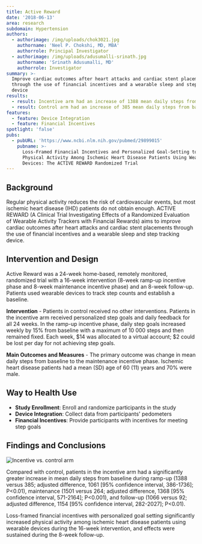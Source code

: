 ```yaml
---
title: Active Reward
date: '2018-06-13'
area: research
subdomain: Hypertension
authors:
  - authorimage: /img/uploads/chok3021.jpg
    authorname: 'Neel P. Chokshi, MD, MBA'
    authorrole: Principal Investigator
  - authorimage: /img/uploads/adusumalli-srinath.jpg
    authorname: 'Srinath Adusumalli, MD'
    authorrole: Investigator
summary: >-
  Improve cardiac outcomes after heart attacks and cardiac stent placements
  through the use of financial incentives and a wearable sleep and step tracking
  device
results:
  - result: Incentive arm had an increase of 1388 mean daily steps from baseline
  - result: Control arm had an increase of 385 mean daily steps from baseline
features:
  - feature: Device Integration
  - feature: Financial Incentives
spotlight: 'false'
pubs:
  - pubURL: 'https://www.ncbi.nlm.nih.gov/pubmed/29899015'
    pubname: >-
      Loss-Framed Financial Incentives and Personalized Goal-Setting to Increase
      Physical Activity Among Ischemic Heart Disease Patients Using Wearable
      Devices: The ACTIVE REWARD Randomized Trial
---
```

## Background

Regular physical activity reduces the risk of cardiovascular events, but most ischemic heart disease (IHD) patients do not obtain enough. ACTIVE REWARD (A Clinical Trial Investigating Effects of a Randomized Evaluation of Wearable Activity Trackers with Financial Rewards) aims to improve cardiac outcomes after heart attacks and cardiac stent placements through the use of financial incentives and a wearable sleep and step tracking device.

## Intervention and Design

Active Reward was a 24-week home-based, remotely monitored, randomized trial with a 16-week intervention (8-week ramp-up incentive phase and 8-week maintenance incentive phase) and an 8-week follow-up. Patients used wearable devices to track step counts and establish a baseline. 

**Intervention** - Patients in control received no other interventions. Patients in the incentive arm received personalized step goals and daily feedback for all 24 weeks. In the ramp-up incentive phase, daily step goals increased weekly by 15% from baseline with a maximum of 10 000 steps and then remained fixed. Each week, $14 was allocated to a virtual account; $2 could be lost per day for not achieving step goals. 

**Main Outcomes and Measures** - The primary outcome was change in mean daily steps from baseline to the maintenance incentive phase. Ischemic heart disease patients had a mean (SD) age of 60 (11) years and 70% were male. 

## Way to Health Use

* **Study Enrollment**: Enroll and randomize participants in the study
* **Device Integration**: Collect data from participants' pedometers
* **Financial Incentives**: Provide participants with incentives for meeting step goals

## Findings and Conclusions

![Incentive vs. control arm](/img/uploads/activereward.png)

Compared with control, patients in the incentive arm had a significantly greater increase in mean daily steps from baseline during ramp-up (1388 versus 385; adjusted difference, 1061 \[95% confidence interval, 386-1736]; P<0.01), maintenance (1501 versus 264; adjusted difference, 1368 \[95% confidence interval, 571-2164]; P<0.001), and follow-up (1066 versus 92; adjusted difference, 1154 \[95% confidence interval, 282-2027]; P<0.01).

Loss-framed financial incentives with personalized goal setting significantly increased physical activity among ischemic heart disease patients using wearable devices during the 16-week intervention, and effects were sustained during the 8-week follow-up.
